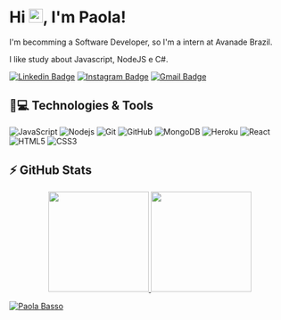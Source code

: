 <h1 align = "justify"> Hi <img src="https://media.giphy.com/media/hvRJCLFzcasrR4ia7z/giphy.gif" width="25px">, I'm Paola!</h1>
<p align = "justify">I'm becomming a Software Developer, so I'm a intern at Avanade Brazil. </p>
<p align = "justify">I like study about Javascript, NodeJS e C#.</p>

[![Linkedin Badge](https://img.shields.io/badge/-paolabasso-blue?style=flat-square&logo=Linkedin&logoColor=white&link=https://www.linkedin.com/in/paola-basso-421958139/)](https://www.linkedin.com/in/paola-basso-421958139/)
[![Instagram Badge](https://img.shields.io/badge/-paolasbasso-purple?style=flat-square&logo=instagram&logoColor=white&link=https://www.instagram.com/paolasbasso/)](https://www.instagram.com/paolasbasso/)
[![Gmail Badge](https://img.shields.io/badge/-paolasbasso@gmail.com-c14438?style=flat-square&logo=Gmail&logoColor=white&link=mailto:paolasbasso@gmail.com)](mailto:paolasbasso@gmail.com)

## 🚀💻 Technologies & Tools
![JavaScript](https://img.shields.io/badge/-JavaScript-black?style=flat-square&logo=javascript)
![Nodejs](https://img.shields.io/badge/-Nodejs-black?style=flat-square&logo=Node.js)
![Git](https://img.shields.io/badge/-Git-black?style=flat-square&logo=git)
![GitHub](https://img.shields.io/badge/-GitHub-181717?style=flat-square&logo=github)
![MongoDB](https://img.shields.io/badge/-MongoDB-black?style=flat-square&logo=mongodb)
![Heroku](https://img.shields.io/badge/-Heroku-430098?style=flat-square&logo=heroku)
![React](https://img.shields.io/badge/-React-black?style=flat-square&logo=react)
![HTML5](https://img.shields.io/badge/-HTML5-E34F26?style=flat-square&logo=html5&logoColor=white)
![CSS3](https://img.shields.io/badge/-CSS3-1572B6?style=flat-square&logo=css3)

## ⚡ GitHub Stats
<div align="center">
  <a href="https://github.com/paolabasso">
  <img height="180em" src="https://github-readme-stats.vercel.app/api?username=paolabasso&show_icons=true&theme=dracula&include_all_commits=true&count_private=true"/>
  <img height="180em" src="https://github-readme-stats.vercel.app/api/top-langs/?username=paolabasso&layout=compact&langs_count=7&theme=dracula"/>
</div>
  
  
  
<p align="left"><img src="https://komarev.com/ghpvc/?username=paolabasso" alt="Paola Basso" /></p>
